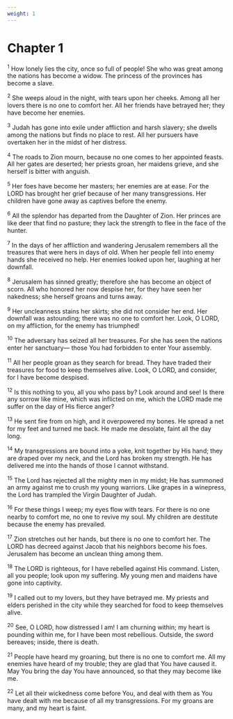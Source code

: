 ```yaml
---
weight: 1
---
```


# Chapter 1

<sup>1</sup> How lonely lies the city, once so full of people! She who was great among the nations has become a widow. The princess of the provinces has become a slave. 

<sup>2</sup> She weeps aloud in the night, with tears upon her cheeks. Among all her lovers there is no one to comfort her. All her friends have betrayed her; they have become her enemies. 

<sup>3</sup> Judah has gone into exile under affliction and harsh slavery; she dwells among the nations but finds no place to rest. All her pursuers have overtaken her in the midst of her distress. 

<sup>4</sup> The roads to Zion mourn, because no one comes to her appointed feasts. All her gates are deserted; her priests groan, her maidens grieve, and she herself is bitter with anguish. 

<sup>5</sup> Her foes have become her masters; her enemies are at ease. For the LORD has brought her grief because of her many transgressions. Her children have gone away as captives before the enemy. 

<sup>6</sup> All the splendor has departed from the Daughter of Zion. Her princes are like deer that find no pasture; they lack the strength to flee in the face of the hunter. 

<sup>7</sup> In the days of her affliction and wandering Jerusalem remembers all the treasures that were hers in days of old. When her people fell into enemy hands she received no help. Her enemies looked upon her, laughing at her downfall. 

<sup>8</sup> Jerusalem has sinned greatly; therefore she has become an object of scorn. All who honored her now despise her, for they have seen her nakedness; she herself groans and turns away. 

<sup>9</sup> Her uncleanness stains her skirts; she did not consider her end. Her downfall was astounding; there was no one to comfort her. Look, O LORD, on my affliction, for the enemy has triumphed! 

<sup>10</sup> The adversary has seized all her treasures. For she has seen the nations enter her sanctuary— those You had forbidden to enter Your assembly. 

<sup>11</sup> All her people groan as they search for bread. They have traded their treasures for food to keep themselves alive. Look, O LORD, and consider, for I have become despised. 

<sup>12</sup> Is this nothing to you, all you who pass by? Look around and see! Is there any sorrow like mine, which was inflicted on me, which the LORD made me suffer on the day of His fierce anger? 

<sup>13</sup> He sent fire from on high, and it overpowered my bones. He spread a net for my feet and turned me back. He made me desolate, faint all the day long. 

<sup>14</sup> My transgressions are bound into a yoke, knit together by His hand; they are draped over my neck, and the Lord has broken my strength. He has delivered me into the hands of those I cannot withstand. 

<sup>15</sup> The Lord has rejected all the mighty men in my midst; He has summoned an army against me to crush my young warriors. Like grapes in a winepress, the Lord has trampled the Virgin Daughter of Judah. 

<sup>16</sup> For these things I weep; my eyes flow with tears. For there is no one nearby to comfort me, no one to revive my soul. My children are destitute because the enemy has prevailed. 

<sup>17</sup> Zion stretches out her hands, but there is no one to comfort her. The LORD has decreed against Jacob that his neighbors become his foes. Jerusalem has become an unclean thing among them. 

<sup>18</sup> The LORD is righteous, for I have rebelled against His command. Listen, all you people; look upon my suffering. My young men and maidens have gone into captivity. 

<sup>19</sup> I called out to my lovers, but they have betrayed me. My priests and elders perished in the city while they searched for food to keep themselves alive. 

<sup>20</sup> See, O LORD, how distressed I am! I am churning within; my heart is pounding within me, for I have been most rebellious. Outside, the sword bereaves; inside, there is death. 

<sup>21</sup> People have heard my groaning, but there is no one to comfort me. All my enemies have heard of my trouble; they are glad that You have caused it. May You bring the day You have announced, so that they may become like me. 

<sup>22</sup> Let all their wickedness come before You, and deal with them as You have dealt with me because of all my transgressions. For my groans are many, and my heart is faint. 



